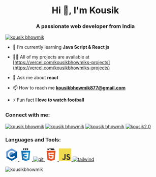 <h1 align="center">Hi 👋, I'm Kousik</h1>
<h3 align="center">A passionate web developer from India</h3>

<p align="left"> <a href="https://twitter.com/kousik bhowmik" target="blank"><img src="https://img.shields.io/twitter/follow/kousik bhowmik?logo=twitter&style=for-the-badge" alt="kousik bhowmik" /></a> </p>

- 🌱 I’m currently learning **Java Script & React js**

- 👨‍💻 All of my projects are available at [https://vercel.com/kousikbhowmiks-projects](https://vercel.com/kousikbhowmiks-projects)

- 💬 Ask me about **react**

- 📫 How to reach me **kousikbhowmik877@gmail.com**

- ⚡ Fun fact **I love to watch football**

<h3 align="left">Connect with me:</h3>
<p align="left">
<a href="https://twitter.com/kousik bhowmik" target="blank"><img align="center" src="https://raw.githubusercontent.com/rahuldkjain/github-profile-readme-generator/master/src/images/icons/Social/twitter.svg" alt="kousik bhowmik" height="30" width="40" /></a>
<a href="https://linkedin.com/in/kousik bhowmik" target="blank"><img align="center" src="https://raw.githubusercontent.com/rahuldkjain/github-profile-readme-generator/master/src/images/icons/Social/linked-in-alt.svg" alt="kousik bhowmik" height="30" width="40" /></a>
<a href="https://fb.com/kousik bhowmik" target="blank"><img align="center" src="https://raw.githubusercontent.com/rahuldkjain/github-profile-readme-generator/master/src/images/icons/Social/facebook.svg" alt="kousik bhowmik" height="30" width="40" /></a>
<a href="https://instagram.com/kousik2.0" target="blank"><img align="center" src="https://raw.githubusercontent.com/rahuldkjain/github-profile-readme-generator/master/src/images/icons/Social/instagram.svg" alt="kousik2.0" height="30" width="40" /></a>
</p>

<h3 align="left">Languages and Tools:</h3>
<p align="left"> <a href="https://www.cprogramming.com/" target="_blank" rel="noreferrer"> <img src="https://raw.githubusercontent.com/devicons/devicon/master/icons/c/c-original.svg" alt="c" width="40" height="40"/> </a> <a href="https://www.w3schools.com/css/" target="_blank" rel="noreferrer"> <img src="https://raw.githubusercontent.com/devicons/devicon/master/icons/css3/css3-original-wordmark.svg" alt="css3" width="40" height="40"/> </a> <a href="https://git-scm.com/" target="_blank" rel="noreferrer"> <img src="https://www.vectorlogo.zone/logos/git-scm/git-scm-icon.svg" alt="git" width="40" height="40"/> </a> <a href="https://www.w3.org/html/" target="_blank" rel="noreferrer"> <img src="https://raw.githubusercontent.com/devicons/devicon/master/icons/html5/html5-original-wordmark.svg" alt="html5" width="40" height="40"/> </a> <a href="https://developer.mozilla.org/en-US/docs/Web/JavaScript" target="_blank" rel="noreferrer"> <img src="https://raw.githubusercontent.com/devicons/devicon/master/icons/javascript/javascript-original.svg" alt="javascript" width="40" height="40"/> </a> <a href="https://tailwindcss.com/" target="_blank" rel="noreferrer"> <img src="https://www.vectorlogo.zone/logos/tailwindcss/tailwindcss-icon.svg" alt="tailwind" width="40" height="40"/> </a> </p>

<p><img align="center" src="https://github-readme-stats.vercel.app/api/top-langs?username=kousikbhowmik&show_icons=true&locale=en&layout=compact" alt="kousikbhowmik" /></p>

